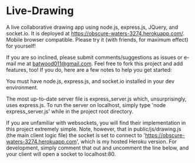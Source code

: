 # Live-Drawing

A live collaborative drawing app using node.js, express.js, JQuery, and socket.io. It is deployed at https://obscure-waters-3274.herokuapp.com/. Mobile browser compatible. Please try it (with friends, for maximum effect) for yourself!

If you are so inclined, please submit comments/suggestions as issues or e-mail me at batwood011@gmail.com. Feel free to fork this project and add features, too! If you do, here are a few notes to help you get started:

You must have node.js, express.js, and socket.io installed in your dev environment.

The most up-to-date server file is express_server.js which, unsurprisingly, uses express.js. To run the server on localhost, simply type 'node express_server.js' while in the project root directory. 

If you are unfamiliar with websockets, you will find their implementation in this project extremely simple. Note, however, that in public/js/drawing.js (the main client logic file) the socket is set to connect to 'https://obscure-waters-3274.herokuapp.com', which is my hosted Heroku version. For development, simply comment that out and uncomment the line below, and your client will open a socket to localhost:80. 
